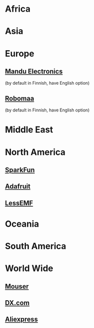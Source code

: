 # Africa

# Asia

# Europe

## [Mandu Electronics](https://mandu.fi/)

(by default in Finnish, have English option)

## [Robomaa](http://robomaa.fi/)

(by default in Finnish, have English option)

# Middle East

# North America

## [SparkFun](https://www.sparkfun.com/)

## [Adafruit](https://www.adafruit.com/)

## [LessEMF](https://www.lessemf.com/)

# Oceania

# South America

# World Wide

## [Mouser](https://www.mouser.co/)

## [DX.com](https://www.dx.com/)

## [Aliexpress](https://www.aliexpress.com/)
